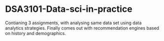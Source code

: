 # DSA3101-Data-sci-in-practice
Contianing 3 assignments, with analysing same data set using data analytics strategies. 
Finally comes out with recommendation engines based on history and demographics.
